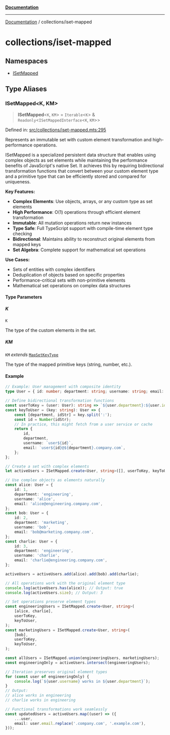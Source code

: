 [**Documentation**](../../README.md)

---

[Documentation](../../README.md) / collections/iset-mapped

# collections/iset-mapped

## Namespaces

- [ISetMapped](namespaces/ISetMapped.md)

## Type Aliases

### ISetMapped\<K, KM\>

> **ISetMapped**\<`K`, `KM`\> = `Iterable`\<`K`\> & `Readonly`\<`ISetMappedInterface`\<`K`, `KM`\>\>

Defined in: [src/collections/iset-mapped.mts:295](https://github.com/noshiro-pf/ts-data-forge/blob/main/src/collections/iset-mapped.mts#L295)

Represents an immutable set with custom element transformation and high-performance operations.

ISetMapped is a specialized persistent data structure that enables using complex objects as set elements
while maintaining the performance benefits of JavaScript's native Set. It achieves this by requiring
bidirectional transformation functions that convert between your custom element type and a primitive type
that can be efficiently stored and compared for uniqueness.

**Key Features:**

- **Complex Elements**: Use objects, arrays, or any custom type as set elements
- **High Performance**: O(1) operations through efficient element transformation
- **Immutable**: All mutation operations return new instances
- **Type Safe**: Full TypeScript support with compile-time element type checking
- **Bidirectional**: Maintains ability to reconstruct original elements from mapped keys
- **Set Algebra**: Complete support for mathematical set operations

**Use Cases:**

- Sets of entities with complex identifiers
- Deduplication of objects based on specific properties
- Performance-critical sets with non-primitive elements
- Mathematical set operations on complex data structures

#### Type Parameters

##### K

`K`

The type of the custom elements in the set.

##### KM

`KM` _extends_ [`MapSetKeyType`](../../globals/README.md#mapsetkeytype)

The type of the mapped primitive keys (string, number, etc.).

#### Example

```typescript
// Example: User management with composite identity
type User = { id: number; department: string; username: string; email: string };

// Define bidirectional transformation functions
const userToKey = (user: User): string => `${user.department}:${user.id}`;
const keyToUser = (key: string): User => {
    const [department, idStr] = key.split(':');
    const id = Number(idStr);
    // In practice, this might fetch from a user service or cache
    return {
        id,
        department,
        username: `user${id}`,
        email: `user${id}@${department}.company.com`,
    };
};

// Create a set with complex elements
let activeUsers = ISetMapped.create<User, string>([], userToKey, keyToUser);

// Use complex objects as elements naturally
const alice: User = {
    id: 1,
    department: 'engineering',
    username: 'alice',
    email: 'alice@engineering.company.com',
};
const bob: User = {
    id: 2,
    department: 'marketing',
    username: 'bob',
    email: 'bob@marketing.company.com',
};
const charlie: User = {
    id: 3,
    department: 'engineering',
    username: 'charlie',
    email: 'charlie@engineering.company.com',
};

activeUsers = activeUsers.add(alice).add(bob).add(charlie);

// All operations work with the original element type
console.log(activeUsers.has(alice)); // Output: true
console.log(activeUsers.size); // Output: 3

// Set operations preserve element types
const engineeringUsers = ISetMapped.create<User, string>(
    [alice, charlie],
    userToKey,
    keyToUser,
);
const marketingUsers = ISetMapped.create<User, string>(
    [bob],
    userToKey,
    keyToUser,
);

const allUsers = ISetMapped.union(engineeringUsers, marketingUsers);
const engineeringOnly = activeUsers.intersect(engineeringUsers);

// Iteration preserves original element types
for (const user of engineeringOnly) {
    console.log(`${user.username} works in ${user.department}`);
}
// Output:
// alice works in engineering
// charlie works in engineering

// Functional transformations work seamlessly
const updatedUsers = activeUsers.map((user) => ({
    ...user,
    email: user.email.replace('.company.com', '.example.com'),
}));
```
